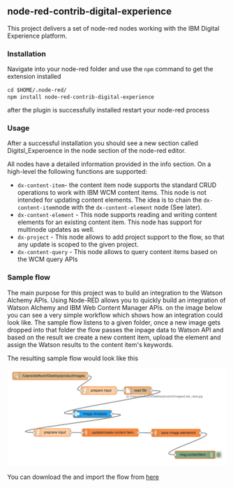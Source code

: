 ## node-red-contrib-digital-experience
This project delivers a set of node-red nodes working with the IBM Digital Experience platform.

### Installation
Navigate into your node-red folder and use the ```npm``` command to get the extension installed

    cd $HOME/.node-red/
    npm install node-red-contrib-digital-experience

after the plugin is successfully installed restart your node-red process

### Usage
After a successful installation you should see a new section called Digitsl_Experoence in the node section of the node-red editor.

All nodes have a detailed information provided in the info section. On a high-level the following functions are supported:
* ```dx-content-item```- the content item node supports the standard CRUD operations to work with IBM WCM content items. This node is not intended for updating content elements. The idea is to chain the ```dx-content-item```node with the ```dx-content-element``` node (See later).
* ```dx-content-element``` - This node supports reading and writing content elements for an existing content item. This node has support for multinode updates as well.
* ```dx-project``` - This node allows to add project support to the flow, so that any update is scoped to the given project.
* ```dx-content-query``` - This node allows to query content items based on the WCM query APIs

### Sample flow

The main purpose for this project was to build an integration to the Watson Alchemy APIs. Using Node-RED allows you to quickly build an integration of Watson Alchemy and IBM Web Content Manager APIs. on the image below you can see a very simple workflow which shows how an integration could look like. The sample flow listens to a given folder, once a new image gets dropped into that folder the flow passes the inpage data to Watson API and based on the result we create a new content item, upload the element and assign the Watson results to the content item's keywords.

The resulting sample flow would look like this

![sample flow](./doc/images/sample_flow.png "Node Red Sample Flow")

You can download the and import the flow from [here](./sample/sample_flow.json)
